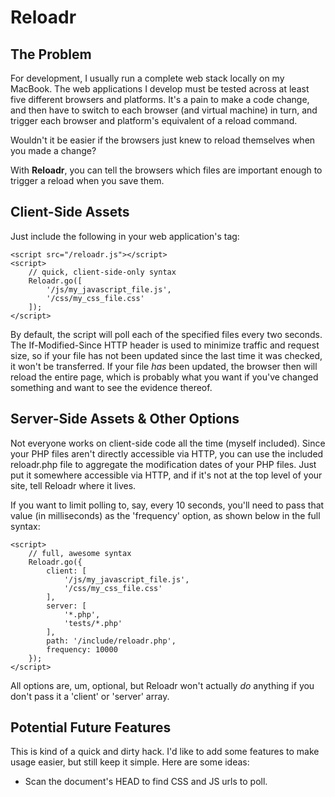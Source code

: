 # Reloadr

## The Problem

For development, I usually run a complete web stack locally on my MacBook. The web applications I develop must be tested across at least five different browsers and platforms. It's a pain to make a code change, and then have to switch to each browser (and virtual machine) in turn, and trigger each browser and platform's equivalent of a reload command.

Wouldn't it be easier if the browsers just knew to reload themselves when you made a change?

With **Reloadr**, you can tell the browsers which files are important enough to trigger a reload when you save them.

## Client-Side Assets

Just include the following in your web application's <HEAD> tag:
	
	<script src="/reloadr.js"></script>
	<script>
		// quick, client-side-only syntax
		Reloadr.go([
			'/js/my_javascript_file.js',
			'/css/my_css_file.css'
		]);
	</script>
	
By default, the script will poll each of the specified files every two seconds. The If-Modified-Since HTTP header is used to minimize traffic and request size, so if your file has not been updated since the last time it was checked, it won't be transferred. If your file *has* been updated, the browser then will reload the entire page, which is probably what you want if you've changed something and want to see the evidence thereof.

## Server-Side Assets & Other Options

Not everyone works on client-side code all the time (myself included). Since your PHP files aren't directly accessible via HTTP, you can use the included reloadr.php file to aggregate the modification dates of your PHP files. Just put it somewhere accessible via HTTP, and if it's not at the top level of your site, tell Reloadr where it lives.

If you want to limit polling to, say, every 10 seconds, you'll need to pass that value (in milliseconds) as the 'frequency' option, as shown below in the full syntax:

	<script>
		// full, awesome syntax
		Reloadr.go({
			client: [
				'/js/my_javascript_file.js',
				'/css/my_css_file.css'
			],
			server: [
				'*.php',
				'tests/*.php'
			],
			path: '/include/reloadr.php',
			frequency: 10000
		});
	</script>
	
All options are, um, optional, but Reloadr won't actually *do* anything if you don't pass it a 'client' or 'server' array.

## Potential Future Features

This is kind of a quick and dirty hack. I'd like to add some features to make usage easier, but still keep it simple. Here are some ideas:

- Scan the document's HEAD to find CSS and JS urls to poll.